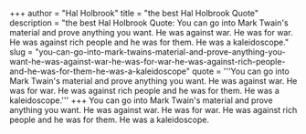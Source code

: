 +++
author = "Hal Holbrook"
title = "the best Hal Holbrook Quote"
description = "the best Hal Holbrook Quote: You can go into Mark Twain's material and prove anything you want. He was against war. He was for war. He was against rich people and he was for them. He was a kaleidoscope."
slug = "you-can-go-into-mark-twains-material-and-prove-anything-you-want-he-was-against-war-he-was-for-war-he-was-against-rich-people-and-he-was-for-them-he-was-a-kaleidoscope"
quote = '''You can go into Mark Twain's material and prove anything you want. He was against war. He was for war. He was against rich people and he was for them. He was a kaleidoscope.'''
+++
You can go into Mark Twain's material and prove anything you want. He was against war. He was for war. He was against rich people and he was for them. He was a kaleidoscope.
